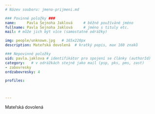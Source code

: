 ```yaml
---
# Název souboru: jmeno-prijmeni.md

### Povinné položky ###
name:     Pavla Šejnoha Jaklová  	# běžně používáné jméno
fullname: Pavla Šejnoha Jaklová  	# jméno s tituly etc.
mail: # může jich být více (samostatné odrážky)

img: people/unknown.jpg   # 165x220px
description: Mateřská dovolená 	# kratký popis, max 160 znaků

### Nepovinné položky
uid: pavla.jaklova # identifikátor pro spojení se články (authorId)
category: 	# v odrážkách stejně jako mail (psp, pks, pms, zast)
- zabovresky
ordzabovresky: 4

profiles:



---
```


Mateřská dovolená
